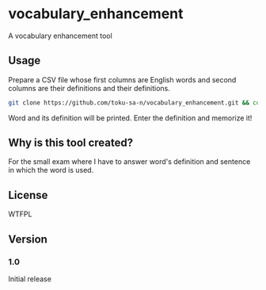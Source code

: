 # vocabulary_enhancement
A vocabulary enhancement tool

## Usage
Prepare a CSV file whose first columns are English words and second columns are their definitions and their definitions.

```bash
git clone https://github.com/toku-sa-n/vocabulary_enhancement.git && cd vocabulary_enhancement && cargo run ${path_to_csv_file}
```

Word and its definition will be printed. Enter the definition and memorize it!

## Why is this tool created?
For the small exam where I have to answer word's definition and sentence in which the word is used.

## License
WTFPL

## Version
### 1.0
Initial release
